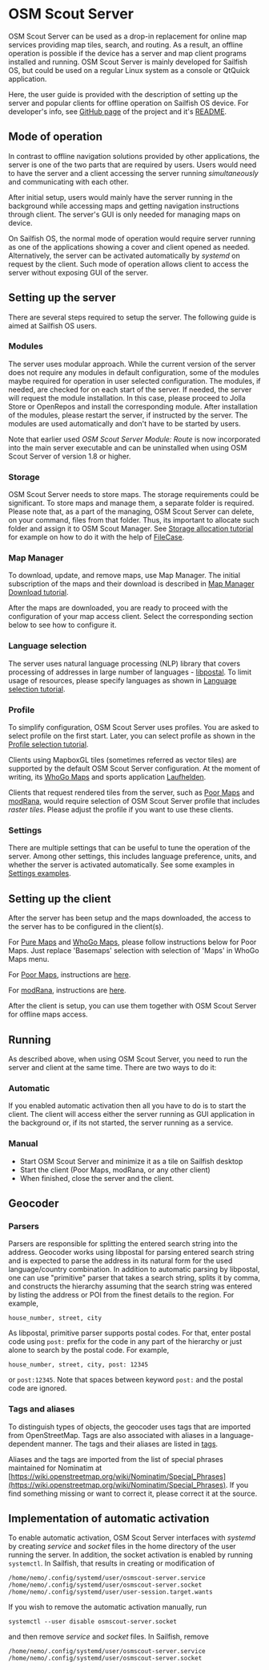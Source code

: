 
# OSM Scout Server

OSM Scout Server can be used as a drop-in replacement for online map
services providing map tiles, search, and routing. As a result, an
offline operation is possible if the device has a server and map
client programs installed and running. OSM Scout Server is mainly
developed for Sailfish OS, but could be used on a regular Linux
system as a console or QtQuick application.

Here, the user guide is provided with the description of setting up
the server and popular clients for offline operation on Sailfish OS
device. For developer's info, see
[GitHub page](https://github.com/rinigus/osmscout-server) of the
project and it's
[README](https://github.com/rinigus/osmscout-server/blob/master/README.md).


## Mode of operation

In contrast to offline navigation solutions provided by other
applications, the server is one of the two parts that are required by
users. Users would need to have the server and a client accessing the
server running _simultaneously_ and communicating with each
other.

After initial setup, users would mainly have the server running in the
background while accessing maps and getting navigation instructions
through client. The server's GUI is only needed for managing maps on
device.

On Sailfish OS, the normal mode of operation would require server
running as one of the applications showing a cover and client opened
as needed. Alternatively, the server can be activated automatically by
_systemd_ on request by the client. Such mode of operation allows
client to access the server without exposing GUI of the server.


## Setting up the server

There are several steps required to setup the server. The following
guide is aimed at Sailfish OS users.

### Modules

The server uses modular approach. While the current version of the
server does not require any modules in default configuration, some of
the modules maybe required for operation in user selected
configuration. The modules, if needed, are checked for on each start
of the server. If needed, the server will request the module
installation. In this case, please proceed to Jolla Store or OpenRepos
and install the corresponding module. After installation of the
modules, please restart the server, if instructed by the server. The
modules are used automatically and don't have to be started by users.

Note that earlier used _OSM Scout Server Module: Route_ is now
incorporated into the main server executable and can be uninstalled
when using OSM Scout Server of version 1.8 or higher.

### Storage

OSM Scout Server needs to store maps. The storage requirements could
be significant. To store maps and manage them, a separate folder is
required. Please note that, as a part of the managing, OSM Scout
Server can delete, on your command, files from that folder. Thus, its
important to allocate such folder and assign it to OSM Scout
Manager. See [Storage allocation tutorial](storage.html) for example
on how to do it with the help of
[FileCase](https://openrepos.net/content/cepiperez/filecase-0).

### Map Manager

To download, update, and remove maps, use Map Manager. The initial
subscription of the maps and their download is described in
[Map Manager Download tutorial](manager.html).

After the maps are downloaded, you are ready to proceed with the
configuration of your map access client. Select the corresponding
section below to see how to configure it.

### Language selection

The server uses natural language processing (NLP) library that covers
processing of addresses in large number of languages -
[libpostal](https://github.com/openvenues/libpostal). To limit usage
of resources, please specify languages as shown in
[Language selection tutorial](languages.html).

### Profile

To simplify configuration, OSM Scout Server uses profiles. You are
asked to select profile on the first start. Later, you can select
profile as shown in the [Profile selection tutorial](profiles.html).

Clients using MapboxGL tiles (sometimes referred as vector tiles) are
supported by the default OSM Scout Server configuration. At the moment
of writing, its [WhoGo
Maps](https://openrepos.net/content/otsaloma/whogo-maps) and sports
application
[Laufhelden](https://openrepos.net/content/jdrescher/laufhelden).

Clients that request rendered tiles from the server, such as [Poor
Maps](https://openrepos.net/content/otsaloma/poor-maps) and
[modRana](https://openrepos.net/content/martink/modrana-0), would
require selection of OSM Scout Server profile that includes _raster
tiles_. Please adjust the profile if you want to use these clients.


### Settings

There are multiple settings that can be useful to tune the operation
of the server. Among other settings, this includes language
preference, units, and whether the server is activated
automatically. See some examples in
[Settings examples](settings_misc.html).


## Setting up the client

After the server has been setup and the maps downloaded, the access to
the server has to be configured in the client(s).

For [Pure Maps](https://openrepos.net/content/rinigus/pure-maps) and 
[WhoGo Maps](https://openrepos.net/content/otsaloma/poor-maps),
please follow instructions below for Poor Maps. Just replace
'Basemaps' selection with selection of 'Maps' in WhoGo Maps menu.

For [Poor Maps](https://openrepos.net/content/otsaloma/poor-maps),
instructions are [here](poor_maps.html).

For [modRana](https://openrepos.net/content/martink/modrana-0),
instructions are [here](modrana.html).

After the client is setup, you can use them together with OSM Scout
Server for offline maps access.


## Running

As described above, when using OSM Scout Server, you need to run the
server and client at the same time. There are two ways to do it:

### Automatic

If you enabled automatic activation then all you have to do is to start the client. The client will access either the server running as GUI application in the background or, if its not started, the server running as a service.

### Manual

* Start OSM Scout Server and minimize it as a tile on Sailfish desktop
* Start the client (Poor Maps, modRana, or any other client)
* When finished, close the server and the client.


## Geocoder 

### Parsers

Parsers are responsible for splitting the entered search string into the address. Geocoder works using libpostal for parsing entered search string and is expected to parse the address in its natural form for the used language/country combination. In addition to automatic parsing by libpostal, one can use "primitive" parser that takes a search string, splits it by comma, and constructs the hierarchy assuming that the search string was entered by listing the address or POI from the finest details to the region. For example,

```
house_number, street, city
```

As libpostal, primitive parser supports postal codes. For that, enter postal code using `post:` prefix for the code in any part of the hierarchy or just alone to search by the postal code. For example,

```
house_number, street, city, post: 12345
```

or `post:12345`. Note that spaces between keyword `post:` and the postal code are ignored.

### Tags and aliases

To distinguish types of objects, the geocoder uses tags that are imported from OpenStreetMap. Tags are also associated with aliases in a language-dependent manner. The tags and their aliases are listed in [tags](../tags).

Aliases and the tags are imported from the list of special phrases
maintained for Nominatim at
[https://wiki.openstreetmap.org/wiki/Nominatim/Special_Phrases](https://wiki.openstreetmap.org/wiki/Nominatim/Special_Phrases). If
you find something missing or want to correct it, please correct it at
the source.


## Implementation of automatic activation

To enable automatic activation, OSM Scout Server interfaces with _systemd_ by creating _service_ and _socket_ files in the home directory of the user running the server. In addition, the socket activation is enabled by running `systemctl`. In Sailfish, that results in creating or modification
of

```
/home/nemo/.config/systemd/user/osmscout-server.service
/home/nemo/.config/systemd/user/osmscout-server.socket
/home/nemo/.config/systemd/user/user-session.target.wants
```

If you wish to remove the automatic activation manually, run

```
systemctl --user disable osmscout-server.socket
```

and then remove _service_ and _socket_ files. In Sailfish, remove
```
/home/nemo/.config/systemd/user/osmscout-server.service
/home/nemo/.config/systemd/user/osmscout-server.socket
```
